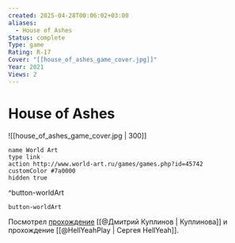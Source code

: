 ```yaml
---
created: 2025-04-28T00:06:02+03:00
aliases:
  - House of Ashes
Status: complete
Type: game
Rating: R-17
Cover: "[[house_of_ashes_game_cover.jpg]]"
Year: 2021
Views: 2
---
```


# House of Ashes

![[house_of_ashes_game_cover.jpg | 300]]


```button
name World Art
type link
action http://www.world-art.ru/games/games.php?id=45742
customColor #7a0000
hidden true
```
^button-worldArt



`button-worldArt`

Посмотрел [прохождение](https://youtu.be/W-0FJAyflp8?si=Rd9dNyGb3Y9Jg49h) [[@Дмитрий Куплинов | Куплинова]] и прохождение [[@HellYeahPlay | Сергея HellYeah]].
